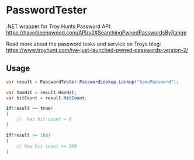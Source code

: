 # PasswordTester
.NET wrapper for Troy Hunts Password API: https://haveibeenpwned.com/API/v2#SearchingPwnedPasswordsByRange


Read more about the password leaks and service on Troys blog: https://www.troyhunt.com/ive-just-launched-pwned-passwords-version-2/

## Usage

``` csharp
var result = PasswordTester.PasswordLookup.Lookup("SomePassword");

var hasHit = result.HasHit;
var hitCount = result.HitCount;

if(result == true)
{
    //  has hit count > 0
}

if(result >= 100)
{
    // has hit count >= 100
}

```